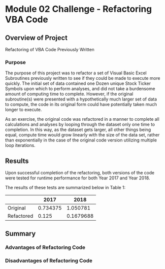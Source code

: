 # Module 02 Challenge - Refactoring VBA Code

## Overview of Project

Refactoring of VBA Code Previously Written

### Purpose

The purpose of this project was to refactor a set of Visual Basic Excel
Subroutines previously written to see if they could be made to execute
more quickly. The initial set of data contained one Dozen unique
Stock Ticker Symbols upon which to perform analyses, and did not take
a burdensome amount of computing time to complete. However, if the
original subroutine(s) were presented with a hypothetically much
larger set of data to compute, the code in its original form could
have potentially taken much longer to execute.

As an exercise, the original code was refactored in a manner to
complete all calculations and analyses by looping through the
dataset only one time to completion. In this way, as the dataset
gets larger, all other things being equal, compute time would grow
linearly with the size of the data set, rather than exponentially
in the case of the original code version utilizing multiple loop
iterations.

## Results

Upon successful completion of the refactoring, both versions of the code
were tested for runtime performance for both Year 2017 and Year 2018.

The results of these tests are summarized below in Table 1:

|          |2017    |2018     |
|----------|--------|---------|
|Original  |0.734375|1.050781 |
|Refactored|0.125   |0.1679688|

## Summary

### Advantages of Refactoring Code


### Disadvantages of Refactoring Code
